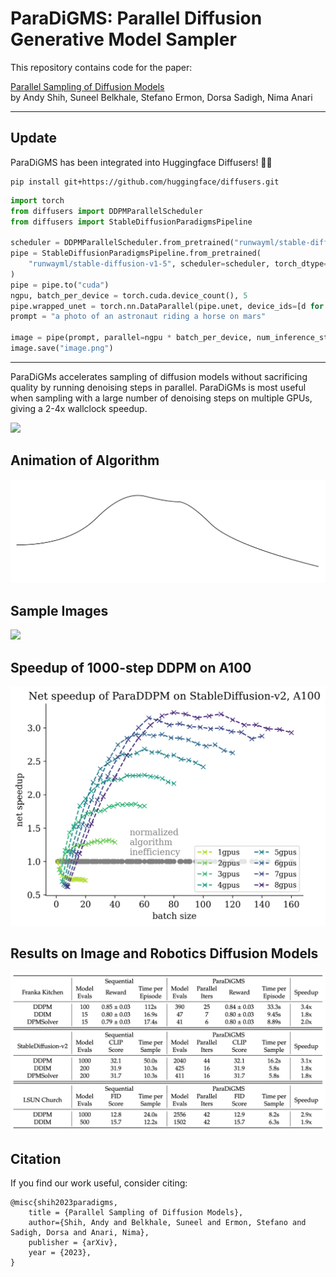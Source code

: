 # ParaDiGMS: Parallel Diffusion Generative Model Sampler

This repository contains code for the paper:

[Parallel Sampling of Diffusion Models](https://arxiv.org/abs/2305.16317) \
by Andy Shih, Suneel Belkhale, Stefano Ermon, Dorsa Sadigh, Nima Anari

-----
## Update

ParaDiGMS has been integrated into Huggingface Diffusers! 🥳🎉
```
pip install git+https://github.com/huggingface/diffusers.git
```

```python
import torch
from diffusers import DDPMParallelScheduler
from diffusers import StableDiffusionParadigmsPipeline

scheduler = DDPMParallelScheduler.from_pretrained("runwayml/stable-diffusion-v1-5", subfolder="scheduler")
pipe = StableDiffusionParadigmsPipeline.from_pretrained(
    "runwayml/stable-diffusion-v1-5", scheduler=scheduler, torch_dtype=torch.float16
)
pipe = pipe.to("cuda")
ngpu, batch_per_device = torch.cuda.device_count(), 5
pipe.wrapped_unet = torch.nn.DataParallel(pipe.unet, device_ids=[d for d in range(ngpu)])
prompt = "a photo of an astronaut riding a horse on mars"

image = pipe(prompt, parallel=ngpu * batch_per_device, num_inference_steps=1000).images[0]
image.save("image.png")
```
-----

ParaDiGMs accelerates sampling of diffusion models without sacrificing quality by running denoising steps in parallel. ParaDiGMs is most useful when sampling with a large number of denoising steps on multiple GPUs, giving a 2-4x wallclock speedup.

![](imgs/paradigms.gif)

## Animation of Algorithm
![](imgs/method.gif)


## Sample Images
![](imgs/sample_images.png)

## Speedup of 1000-step DDPM on A100
![](imgs/paraddpm.png)

## Results on Image and Robotics Diffusion Models
![](imgs/results_table.png)

## Citation

If you find our work useful, consider citing:

```
@misc{shih2023paradigms,
    title = {Parallel Sampling of Diffusion Models},
    author={Shih, Andy and Belkhale, Suneel and Ermon, Stefano and Sadigh, Dorsa and Anari, Nima},
    publisher = {arXiv},
    year = {2023},
}
```
